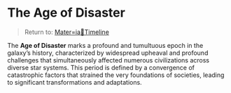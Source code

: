 # The Age of Disaster
> Return to: [Mater=ia📅Timeline](Mater=ia📅Timeline.md)

The **Age of Disaster** marks a profound and tumultuous epoch in the galaxy’s history, characterized by widespread upheaval and profound challenges that simultaneously affected numerous civilizations across diverse star systems. This period is defined by a convergence of catastrophic factors that strained the very foundations of societies, leading to significant transformations and adaptations.